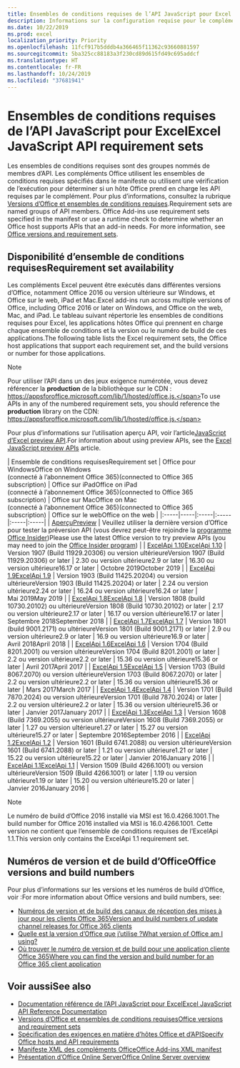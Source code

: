 ```yaml
---
title: Ensembles de conditions requises de l’API JavaScript pour Excel
description: Informations sur la configuration requise pour le complément Office sur les builds Excel
ms.date: 10/22/2019
ms.prod: excel
localization_priority: Priority
ms.openlocfilehash: 11fcf917b5dddb4a366465f11362c93660881597
ms.sourcegitcommit: 5ba325cc88183a3f230cd89d615fd49c695addcf
ms.translationtype: HT
ms.contentlocale: fr-FR
ms.lasthandoff: 10/24/2019
ms.locfileid: "37681941"
---
```

# <a name="excel-javascript-api-requirement-sets"></a><span data-ttu-id="88ee2-103">Ensembles de conditions requises de l’API JavaScript pour Excel</span><span class="sxs-lookup"><span data-stu-id="88ee2-103">Excel JavaScript API requirement sets</span></span>

<span data-ttu-id="88ee2-p101">Les ensembles de conditions requises sont des groupes nommés de membres d’API. Les compléments Office utilisent les ensembles de conditions requises spécifiés dans le manifeste ou utilisent une vérification de l’exécution pour déterminer si un hôte Office prend en charge les API requises par le complément. Pour plus d’informations, consultez la rubrique [Versions d’Office et ensembles de conditions requises](/office/dev/add-ins/develop/office-versions-and-requirement-sets).</span><span class="sxs-lookup"><span data-stu-id="88ee2-p101">Requirement sets are named groups of API members. Office Add-ins use requirement sets specified in the manifest or use a runtime check to determine whether an Office host supports APIs that an add-in needs. For more information, see [Office versions and requirement sets](/office/dev/add-ins/develop/office-versions-and-requirement-sets).</span></span>

## <a name="requirement-set-availability"></a><span data-ttu-id="88ee2-107">Disponibilité d’ensemble de conditions requises</span><span class="sxs-lookup"><span data-stu-id="88ee2-107">Requirement set availability</span></span>

<span data-ttu-id="88ee2-108">Les compléments Excel peuvent être exécutés dans différentes versions d’Office, notamment Office 2016 ou version ultérieure sur Windows, et Office sur le web, iPad et Mac.</span><span class="sxs-lookup"><span data-stu-id="88ee2-108">Excel add-ins run across multiple versions of Office, including Office 2016 or later on Windows, and Office on the web, Mac, and iPad.</span></span> <span data-ttu-id="88ee2-109">Le tableau suivant répertorie les ensembles de conditions requises pour Excel, les applications hôtes Office qui prennent en charge chaque ensemble de conditions et la version ou le numéro de build de ces applications.</span><span class="sxs-lookup"><span data-stu-id="88ee2-109">The following table lists the Excel requirement sets, the Office host applications that support each requirement set, and the build versions or number for those applications.</span></span>

> [!NOTE]
> <span data-ttu-id="88ee2-110">Pour utiliser l’API dans un des jeux exigence numérotée, vous devez référencer la **production** de la bibliothèque sur le CDN : https://appsforoffice.microsoft.com/lib/1/hosted/office.js.</span><span class="sxs-lookup"><span data-stu-id="88ee2-110">To use APIs in any of the numbered requirement sets, you should reference the **production** library on the CDN: https://appsforoffice.microsoft.com/lib/1/hosted/office.js.</span></span>
>
> <span data-ttu-id="88ee2-111">Pour plus d’informations sur l’utilisation aperçu API, voir l’article[JavaScript d’Excel preview API](./excel-preview-apis.md).</span><span class="sxs-lookup"><span data-stu-id="88ee2-111">For information about using preview APIs, see the [Excel JavaScript preview APIs](./excel-preview-apis.md) article.</span></span>

|  <span data-ttu-id="88ee2-112">Ensemble de conditions requises</span><span class="sxs-lookup"><span data-stu-id="88ee2-112">Requirement set</span></span>  |  <span data-ttu-id="88ee2-113">Office pour Windows</span><span class="sxs-lookup"><span data-stu-id="88ee2-113">Office on Windows</span></span><br><span data-ttu-id="88ee2-114">(connecté à l’abonnement Office 365)</span><span class="sxs-lookup"><span data-stu-id="88ee2-114">(connected to Office 365 subscription)</span></span>  |  <span data-ttu-id="88ee2-115">Office sur iPad</span><span class="sxs-lookup"><span data-stu-id="88ee2-115">Office on iPad</span></span><br><span data-ttu-id="88ee2-116">(connecté à l’abonnement Office 365)</span><span class="sxs-lookup"><span data-stu-id="88ee2-116">(connected to Office 365 subscription)</span></span>  |  <span data-ttu-id="88ee2-117">Office sur Mac</span><span class="sxs-lookup"><span data-stu-id="88ee2-117">Office on Mac</span></span><br><span data-ttu-id="88ee2-118">(connecté à l’abonnement Office 365)</span><span class="sxs-lookup"><span data-stu-id="88ee2-118">(connected to Office 365 subscription)</span></span>  | <span data-ttu-id="88ee2-119">Office sur le web</span><span class="sxs-lookup"><span data-stu-id="88ee2-119">Office on the web</span></span> |
|:-----|-----|:-----|:-----|:-----|:-----|
| [<span data-ttu-id="88ee2-120">Aperçu</span><span class="sxs-lookup"><span data-stu-id="88ee2-120">Preview</span></span>](excel-preview-apis.md)  | <span data-ttu-id="88ee2-121">Veuillez utiliser la dernière version d’Office pour tester la préversion API (vous devrez peut-être rejoindre la [programme Office Insider](https://products.office.com/office-insider))</span><span class="sxs-lookup"><span data-stu-id="88ee2-121">Please use the latest Office version to try preview APIs (you may need to join the [Office Insider program](https://products.office.com/office-insider))</span></span> |
| [<span data-ttu-id="88ee2-122">ExcelApi 1.10</span><span class="sxs-lookup"><span data-stu-id="88ee2-122">ExcelApi 1.10</span></span>](excel-api-1-10-requirement-set.md) | <span data-ttu-id="88ee2-123">Version 1907 (Build 11929.20306) ou version ultérieure</span><span class="sxs-lookup"><span data-stu-id="88ee2-123">Version 1907 (Build 11929.20306) or later</span></span> | <span data-ttu-id="88ee2-124">2.30 ou version ultérieure</span><span class="sxs-lookup"><span data-stu-id="88ee2-124">2.9 or later</span></span> | <span data-ttu-id="88ee2-125">16.30 ou version ultérieure</span><span class="sxs-lookup"><span data-stu-id="88ee2-125">16.17 or later</span></span> | <span data-ttu-id="88ee2-126">Octobre 2019</span><span class="sxs-lookup"><span data-stu-id="88ee2-126">October 2019</span></span> |
| [<span data-ttu-id="88ee2-127">ExcelApi 1.9</span><span class="sxs-lookup"><span data-stu-id="88ee2-127">ExcelApi 1.9</span></span>](excel-api-1-9-requirement-set.md)  | <span data-ttu-id="88ee2-128">Version 1903 (Build 11425.20204) ou version ultérieure</span><span class="sxs-lookup"><span data-stu-id="88ee2-128">Version 1903 (Build 11425.20204) or later</span></span> | <span data-ttu-id="88ee2-129">2.24 ou version ultérieure</span><span class="sxs-lookup"><span data-stu-id="88ee2-129">2.24 or later</span></span> | <span data-ttu-id="88ee2-130">16.24 ou version ultérieure</span><span class="sxs-lookup"><span data-stu-id="88ee2-130">16.24 or later</span></span> | <span data-ttu-id="88ee2-131">Mai 2019</span><span class="sxs-lookup"><span data-stu-id="88ee2-131">May 2019</span></span> |
| [<span data-ttu-id="88ee2-132">ExcelApi 1.8</span><span class="sxs-lookup"><span data-stu-id="88ee2-132">ExcelApi 1.8</span></span>](excel-api-1-8-requirement-set.md)  | <span data-ttu-id="88ee2-133">Version 1808 (build 10730.20102) ou ultérieure</span><span class="sxs-lookup"><span data-stu-id="88ee2-133">Version 1808 (Build 10730.20102) or later</span></span> | <span data-ttu-id="88ee2-134">2.17 ou version ultérieure</span><span class="sxs-lookup"><span data-stu-id="88ee2-134">2.17 or later</span></span> | <span data-ttu-id="88ee2-135">16.17 ou version ultérieure</span><span class="sxs-lookup"><span data-stu-id="88ee2-135">16.17 or later</span></span> | <span data-ttu-id="88ee2-136">Septembre 2018</span><span class="sxs-lookup"><span data-stu-id="88ee2-136">September 2018</span></span> |
| [<span data-ttu-id="88ee2-137">ExcelApi 1.7</span><span class="sxs-lookup"><span data-stu-id="88ee2-137">ExcelApi 1.7</span></span>](excel-api-1-7-requirement-set.md)  | <span data-ttu-id="88ee2-138">Version 1801 (build 9001.2171) ou ultérieure</span><span class="sxs-lookup"><span data-stu-id="88ee2-138">Version 1801 (Build 9001.2171) or later</span></span>   | <span data-ttu-id="88ee2-139">2.9 ou version ultérieure</span><span class="sxs-lookup"><span data-stu-id="88ee2-139">2.9 or later</span></span>  | <span data-ttu-id="88ee2-140">16.9 ou version ultérieure</span><span class="sxs-lookup"><span data-stu-id="88ee2-140">16.9 or later</span></span>  | <span data-ttu-id="88ee2-141">Avril 2018</span><span class="sxs-lookup"><span data-stu-id="88ee2-141">April 2018</span></span> |
| [<span data-ttu-id="88ee2-142">ExcelApi 1.6</span><span class="sxs-lookup"><span data-stu-id="88ee2-142">ExcelApi 1.6</span></span>](excel-api-1-6-requirement-set.md)  | <span data-ttu-id="88ee2-143">Version 1704 (Build 8201.2001) ou version ultérieure</span><span class="sxs-lookup"><span data-stu-id="88ee2-143">Version 1704 (Build 8201.2001) or later</span></span>   | <span data-ttu-id="88ee2-144">2.2 ou version ultérieure</span><span class="sxs-lookup"><span data-stu-id="88ee2-144">2.2 or later</span></span>  | <span data-ttu-id="88ee2-145">15.36 ou version ultérieure</span><span class="sxs-lookup"><span data-stu-id="88ee2-145">15.36 or later</span></span> | <span data-ttu-id="88ee2-146">Avril 2017</span><span class="sxs-lookup"><span data-stu-id="88ee2-146">April 2017</span></span> |
| [<span data-ttu-id="88ee2-147">ExcelApi 1.5</span><span class="sxs-lookup"><span data-stu-id="88ee2-147">ExcelApi 1.5</span></span>](excel-api-1-5-requirement-set.md)  | <span data-ttu-id="88ee2-148">Version 1703 (Build 8067.2070) ou version ultérieure</span><span class="sxs-lookup"><span data-stu-id="88ee2-148">Version 1703 (Build 8067.2070) or later</span></span>   | <span data-ttu-id="88ee2-149">2.2 ou version ultérieure</span><span class="sxs-lookup"><span data-stu-id="88ee2-149">2.2 or later</span></span>  | <span data-ttu-id="88ee2-150">15.36 ou version ultérieure</span><span class="sxs-lookup"><span data-stu-id="88ee2-150">15.36 or later</span></span> | <span data-ttu-id="88ee2-151">Mars 2017</span><span class="sxs-lookup"><span data-stu-id="88ee2-151">March 2017</span></span> |
| [<span data-ttu-id="88ee2-152">ExcelApi 1.4</span><span class="sxs-lookup"><span data-stu-id="88ee2-152">ExcelApi 1.4</span></span>](excel-api-1-4-requirement-set.md)  | <span data-ttu-id="88ee2-153">Version 1701 (Build 7870.2024) ou version ultérieure</span><span class="sxs-lookup"><span data-stu-id="88ee2-153">Version 1701 (Build 7870.2024) or later</span></span>   | <span data-ttu-id="88ee2-154">2.2 ou version ultérieure</span><span class="sxs-lookup"><span data-stu-id="88ee2-154">2.2 or later</span></span>  | <span data-ttu-id="88ee2-155">15.36 ou version ultérieure</span><span class="sxs-lookup"><span data-stu-id="88ee2-155">15.36 or later</span></span> | <span data-ttu-id="88ee2-156">Janvier 2017</span><span class="sxs-lookup"><span data-stu-id="88ee2-156">January 2017</span></span> |
| [<span data-ttu-id="88ee2-157">ExcelApi 1.3</span><span class="sxs-lookup"><span data-stu-id="88ee2-157">ExcelApi 1.3</span></span>](excel-api-1-3-requirement-set.md)  | <span data-ttu-id="88ee2-158">Version 1608 (Build 7369.2055) ou version ultérieure</span><span class="sxs-lookup"><span data-stu-id="88ee2-158">Version 1608 (Build 7369.2055) or later</span></span>   | <span data-ttu-id="88ee2-159">1.27 ou version ultérieure</span><span class="sxs-lookup"><span data-stu-id="88ee2-159">1.27 or later</span></span> | <span data-ttu-id="88ee2-160">15.27 ou version ultérieure</span><span class="sxs-lookup"><span data-stu-id="88ee2-160">15.27 or later</span></span> | <span data-ttu-id="88ee2-161">Septembre 2016</span><span class="sxs-lookup"><span data-stu-id="88ee2-161">September 2016</span></span> |
| [<span data-ttu-id="88ee2-162">ExcelApi 1.2</span><span class="sxs-lookup"><span data-stu-id="88ee2-162">ExcelApi 1.2</span></span>](excel-api-1-2-requirement-set.md)  | <span data-ttu-id="88ee2-163">Version 1601 (Build 6741.2088) ou version ultérieure</span><span class="sxs-lookup"><span data-stu-id="88ee2-163">Version 1601 (Build 6741.2088) or later</span></span>   | <span data-ttu-id="88ee2-164">1.21 ou version ultérieure</span><span class="sxs-lookup"><span data-stu-id="88ee2-164">1.21 or later</span></span> | <span data-ttu-id="88ee2-165">15.22 ou version ultérieure</span><span class="sxs-lookup"><span data-stu-id="88ee2-165">15.22 or later</span></span> | <span data-ttu-id="88ee2-166">Janvier 2016</span><span class="sxs-lookup"><span data-stu-id="88ee2-166">January 2016</span></span> |
| [<span data-ttu-id="88ee2-167">ExcelApi 1.1</span><span class="sxs-lookup"><span data-stu-id="88ee2-167">ExcelApi 1.1</span></span>](excel-api-1-1-requirement-set.md)  | <span data-ttu-id="88ee2-168">Version 1509 (Build 4266.1001) ou version ultérieure</span><span class="sxs-lookup"><span data-stu-id="88ee2-168">Version 1509 (Build 4266.1001) or later</span></span>   | <span data-ttu-id="88ee2-169">1.19 ou version ultérieure</span><span class="sxs-lookup"><span data-stu-id="88ee2-169">1.19 or later</span></span> | <span data-ttu-id="88ee2-170">15.20 ou version ultérieure</span><span class="sxs-lookup"><span data-stu-id="88ee2-170">15.20 or later</span></span> | <span data-ttu-id="88ee2-171">Janvier 2016</span><span class="sxs-lookup"><span data-stu-id="88ee2-171">January 2016</span></span> |

> [!NOTE]
> <span data-ttu-id="88ee2-172">Le numéro de build d’Office 2016 installé via MSI est 16.0.4266.1001.</span><span class="sxs-lookup"><span data-stu-id="88ee2-172">The build number for Office 2016 installed via MSI is 16.0.4266.1001.</span></span> <span data-ttu-id="88ee2-173">Cette version ne contient que l’ensemble de conditions requises de l’ExcelApi 1.1.</span><span class="sxs-lookup"><span data-stu-id="88ee2-173">This version only contains the ExcelApi 1.1 requirement set.</span></span>

## <a name="office-versions-and-build-numbers"></a><span data-ttu-id="88ee2-174">Numéros de version et de build d’Office</span><span class="sxs-lookup"><span data-stu-id="88ee2-174">Office versions and build numbers</span></span>

<span data-ttu-id="88ee2-175">Pour plus d’informations sur les versions et les numéros de build d’Office, voir :</span><span class="sxs-lookup"><span data-stu-id="88ee2-175">For more information about Office versions and build numbers, see:</span></span>

- [<span data-ttu-id="88ee2-176">Numéros de version et de build des canaux de réception des mises à jour pour les clients Office 365</span><span class="sxs-lookup"><span data-stu-id="88ee2-176">Version and build numbers of update channel releases for Office 365 clients</span></span>](https://support.office.com/article/version-and-build-numbers-of-update-channel-releases-ae942449-1fca-4484-898b-a933ea23def7)
- [<span data-ttu-id="88ee2-177">Quelle est la version d’Office que j’utilise ?</span><span class="sxs-lookup"><span data-stu-id="88ee2-177">What version of Office am I using?</span></span>](https://support.office.com/article/What-version-of-Office-am-I-using-932788b8-a3ce-44bf-bb09-e334518b8b19)
- [<span data-ttu-id="88ee2-178">Où trouver le numéro de version et de build pour une application cliente Office 365</span><span class="sxs-lookup"><span data-stu-id="88ee2-178">Where you can find the version and build number for an Office 365 client application</span></span>](https://support.office.com/article/version-and-build-numbers-of-update-channel-releases-ae942449-1fca-4484-898b-a933ea23def7)

## <a name="see-also"></a><span data-ttu-id="88ee2-179">Voir aussi</span><span class="sxs-lookup"><span data-stu-id="88ee2-179">See also</span></span>

- [<span data-ttu-id="88ee2-180">Documentation référence de l’API JavaScript pour Excel</span><span class="sxs-lookup"><span data-stu-id="88ee2-180">Excel JavaScript API Reference Documentation</span></span>](/javascript/api/excel)
- [<span data-ttu-id="88ee2-181">Versions d’Office et ensembles de conditions requises</span><span class="sxs-lookup"><span data-stu-id="88ee2-181">Office versions and requirement sets</span></span>](/office/dev/add-ins/develop/office-versions-and-requirement-sets)
- [<span data-ttu-id="88ee2-182">Spécification des exigences en matière d’hôtes Office et d’API</span><span class="sxs-lookup"><span data-stu-id="88ee2-182">Specify Office hosts and API requirements</span></span>](/office/dev/add-ins/develop/specify-office-hosts-and-api-requirements)
- [<span data-ttu-id="88ee2-183">Manifeste XML des compléments Office</span><span class="sxs-lookup"><span data-stu-id="88ee2-183">Office Add-ins XML manifest</span></span>](/office/dev/add-ins/develop/add-in-manifests)
- [<span data-ttu-id="88ee2-184">Présentation d’Office Online Server</span><span class="sxs-lookup"><span data-stu-id="88ee2-184">Office Online Server overview</span></span>](/officeonlineserver/office-online-server-overview)
